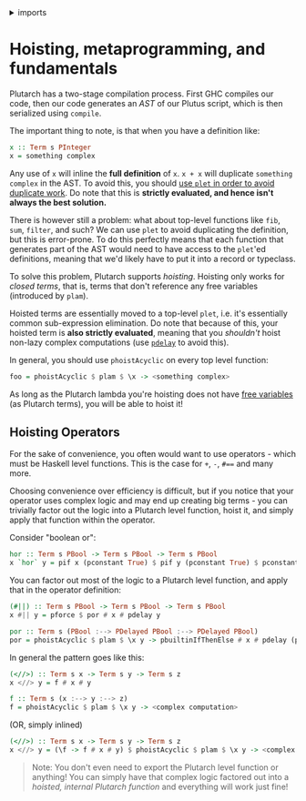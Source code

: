 <details>
<summary> imports </summary>
<p>

```haskell
module Plutarch.Docs.Hoisting (hor, (#||)) where 

import Plutarch.Prelude hiding ((#||))
import Plutarch.Builtin.Bool (pbuiltinIfThenElse)
```

</p>
</details>

# Hoisting, metaprogramming, and fundamentals

Plutarch has a two-stage compilation process. First GHC compiles our code, then our code generates an _AST_ of our Plutus script, which is then serialized using `compile`.

The important thing to note, is that when you have a definition like:

```hs
x :: Term s PInteger
x = something complex
```

Any use of `x` will inline the **full definition** of `x`. `x + x` will duplicate `something complex` in the AST. To avoid this, you should [use `plet` in order to avoid duplicate work](./../Tricks/Don't%20duplicate%20work.md). Do note that this is **strictly evaluated, and hence isn't always the best solution.**

There is however still a problem: what about top-level functions like `fib`, `sum`, `filter`, and such? We can use `plet` to avoid duplicating the definition, but this is error-prone. To do this perfectly means that each function that generates part of the AST would need to have access to the `plet`'ed definitions, meaning that we'd likely have to put it into a record or typeclass.

To solve this problem, Plutarch supports _hoisting_. Hoisting only works for _closed terms_, that is, terms that don't reference any free variables (introduced by `plam`).

Hoisted terms are essentially moved to a top-level `plet`, i.e. it's essentially common sub-expression elimination. Do note that because of this, your hoisted term is **also strictly evaluated**, meaning that you _shouldn't_ hoist non-lazy complex computations (use [`pdelay`](./../Introduction/Delay%20and%20Force.md) to avoid this).

In general, you should use `phoistAcyclic` on every top level function:

```hs
foo = phoistAcyclic $ plam $ \x -> <something complex>
```

As long as the Plutarch lambda you're hoisting does not have [free variables](https://wiki.haskell.org/Free_variable) (as Plutarch terms), you will be able to hoist it!

## Hoisting Operators

For the sake of convenience, you often would want to use operators - which must be Haskell level functions. This is the case for `+`, `-`, `#==` and many more.

Choosing convenience over efficiency is difficult, but if you notice that your operator uses complex logic and may end up creating big terms - you can trivially factor out the logic into a Plutarch level function, hoist it, and simply apply that function within the operator.

Consider "boolean or":

```haskell
hor :: Term s PBool -> Term s PBool -> Term s PBool
x `hor` y = pif x (pconstant True) $ pif y (pconstant True) $ pconstant False
```

You can factor out most of the logic to a Plutarch level function, and apply that in the operator definition:

```haskell
(#||) :: Term s PBool -> Term s PBool -> Term s PBool
x #|| y = pforce $ por # x # pdelay y

por :: Term s (PBool :--> PDelayed PBool :--> PDelayed PBool)
por = phoistAcyclic $ plam $ \x y -> pbuiltinIfThenElse # x # pdelay (pconstant True) # y
```

In general the pattern goes like this:

```hs
(<//>) :: Term s x -> Term s y -> Term s z
x <//> y = f # x # y

f :: Term s (x :--> y :--> z)
f = phoistAcyclic $ plam $ \x y -> <complex computation>
```

(OR, simply inlined)

```hs
(<//>) :: Term s x -> Term s y -> Term s z
x <//> y = (\f -> f # x # y) $ phoistAcyclic $ plam $ \x y -> <complex computation>
```

> Note: You don't even need to export the Plutarch level function or anything! You can simply have that complex logic factored out into a _hoisted, internal Plutarch function_ and everything will work just fine!

